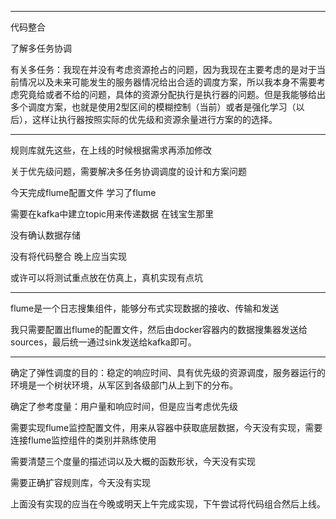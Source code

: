 

---

代码整合 

了解多任务协调

有关多任务：我现在并没有考虑资源抢占的问题，因为我现在主要考虑的是对于当前情况以及未来可能发生的服务器情况给出合适的调度方案，所以我本身不需要考虑究竟给或者不给的问题，具体的资源分配执行是执行器的问题。但是我能够给出多个调度方案，也就是使用2型区间的模糊控制（当前）或者是强化学习（以后），这样让执行器按照实际的优先级和资源余量进行方案的的选择。

---

规则库就先这些，在上线的时候根据需求再添加修改

关于优先级问题，需要解决多任务协调调度的设计和方案问题

今天完成flume配置文件  学习了flume

需要在kafka中建立topic用来传递数据 在钱宝生那里

没有确认数据存储

没有将代码整合 晚上应当实现

或许可以将测试重点放在仿真上，真机实现有点坑

---

flume是一个日志搜集组件，能够分布式实现数据的接收、传输和发送

我只需要配置出flume的配置文件，然后由docker容器内的数据搜集器发送给sources，最后统一通过sink发送给kafka即可。

---

确定了弹性调度的目的：稳定的响应时间、具有优先级的资源调度，服务器运行的环境是一个树状环境，从军区到各级部门从上到下的分布。

确定了参考度量：用户量和响应时间，但是应当考虑优先级

需要实现flume监控配置文件，用来从容器中获取底层数据，今天没有实现，需要连接flume监控组件的类别并熟练使用

需要清楚三个度量的描述词以及大概的函数形状，今天没有实现

需要正确扩容规则库，今天没有实现 

上面没有实现的应当在今晚或明天上午完成实现，下午尝试将代码组合然后上线。

